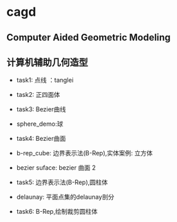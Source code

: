 ﻿cagd
====

Computer Aided Geometric Modeling
---------------------------------
计算机辅助几何造型
---------------------------------

* task1: 点线 ：tanglei

* task2: 正四面体

* task3: Bezier曲线

* sphere\_demo:球 

* task4: Bezier曲面

*  b-rep\_cube: 边界表示法(B-Rep),实体案例: 立方体

*  bezier suface: bezier 曲面 2

* task5: 边界表示法(B-Rep),圆柱体

* delaunay: 平面点集的delaunay剖分

* task6: B-Rep,绘制裁剪圆柱体
